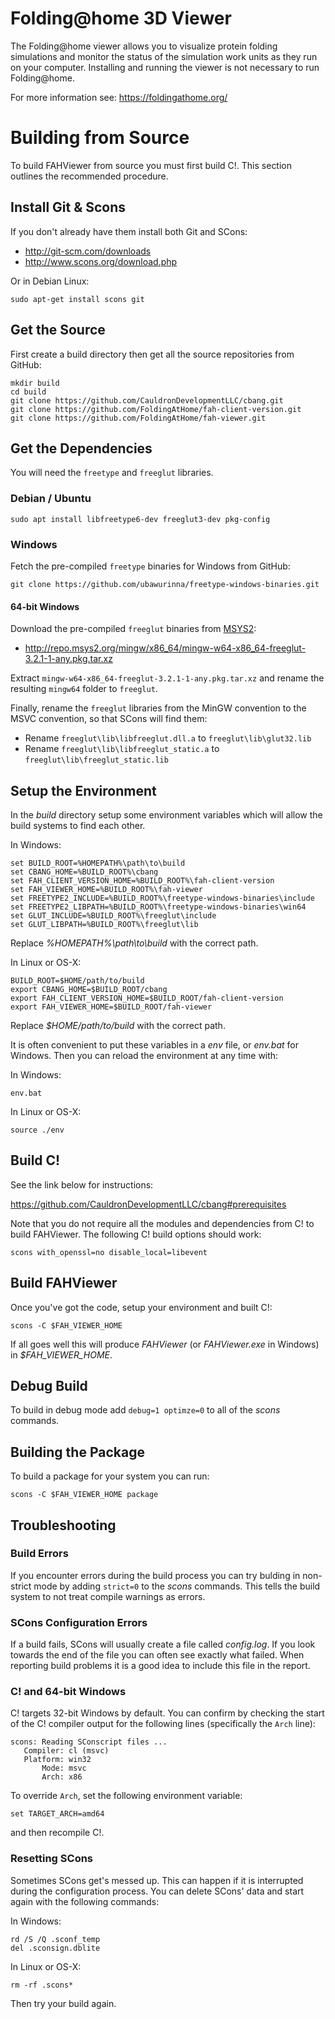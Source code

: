 Folding@home 3D Viewer
=========

The Folding@home viewer allows you to visualize protein folding simulations
and monitor the status of the simulation work units as they run on your
computer.  Installing and running the viewer is not necessary to run
Folding@home.

For more information see: https://foldingathome.org/

# Building from Source
To build FAHViewer from source you must first build C!.  This section outlines
the recommended procedure.

## Install Git & Scons
If you don't already have them install both Git and SCons:

 - http://git-scm.com/downloads
 - http://www.scons.org/download.php

Or in Debian Linux:

    sudo apt-get install scons git

## Get the Source
First create a build directory then get all the source repositories from GitHub:

    mkdir build
    cd build
    git clone https://github.com/CauldronDevelopmentLLC/cbang.git
    git clone https://github.com/FoldingAtHome/fah-client-version.git
    git clone https://github.com/FoldingAtHome/fah-viewer.git

## Get the Dependencies

You will need the `freetype` and `freeglut` libraries.

### Debian / Ubuntu

    sudo apt install libfreetype6-dev freeglut3-dev pkg-config

### Windows

Fetch the pre-compiled `freetype` binaries for Windows from GitHub:

    git clone https://github.com/ubawurinna/freetype-windows-binaries.git

#### 64-bit Windows

Download the pre-compiled `freeglut` binaries from
[MSYS2](https://packages.msys2.org/package/mingw-w64-x86_64-freeglut):

- http://repo.msys2.org/mingw/x86_64/mingw-w64-x86_64-freeglut-3.2.1-1-any.pkg.tar.xz

Extract `mingw-w64-x86_64-freeglut-3.2.1-1-any.pkg.tar.xz` and rename the
resulting `mingw64` folder to `freeglut`.

Finally, rename the `freeglut` libraries from the MinGW convention to the MSVC
convention, so that SCons will find them:

- Rename `freeglut\lib\libfreeglut.dll.a` to `freeglut\lib\glut32.lib`
- Rename `freeglut\lib\libfreeglut_static.a` to `freeglut\lib\freeglut_static.lib`

## Setup the Environment
In the *build* directory setup some environment variables which will allow
the build systems to find each other.

In Windows:

    set BUILD_ROOT=%HOMEPATH%\path\to\build
    set CBANG_HOME=%BUILD_ROOT%\cbang
    set FAH_CLIENT_VERSION_HOME=%BUILD_ROOT%\fah-client-version
    set FAH_VIEWER_HOME=%BUILD_ROOT%\fah-viewer
    set FREETYPE2_INCLUDE=%BUILD_ROOT%\freetype-windows-binaries\include
    set FREETYPE2_LIBPATH=%BUILD_ROOT%\freetype-windows-binaries\win64
    set GLUT_INCLUDE=%BUILD_ROOT%\freeglut\include
    set GLUT_LIBPATH=%BUILD_ROOT%\freeglut\lib

Replace *%HOMEPATH%\path\to\build* with the correct path.

In Linux or OS-X:

    BUILD_ROOT=$HOME/path/to/build
    export CBANG_HOME=$BUILD_ROOT/cbang
    export FAH_CLIENT_VERSION_HOME=$BUILD_ROOT/fah-client-version
    export FAH_VIEWER_HOME=$BUILD_ROOT/fah-viewer

Replace *$HOME/path/to/build* with the correct path.

It is often convenient to put these variables in a *env* file, or *env.bat* for
Windows.  Then you can reload the environment at any time with:

In Windows:

    env.bat

In Linux or OS-X:

    source ./env

## Build C!
See the link below for instructions:

  https://github.com/CauldronDevelopmentLLC/cbang#prerequisites

Note that you do not require all the modules and dependencies from C! to build
FAHViewer. The following C! build options should work:

    scons with_openssl=no disable_local=libevent

## Build FAHViewer
Once you've got the code, setup your environment and built C!:

    scons -C $FAH_VIEWER_HOME

If all goes well this will produce *FAHViewer* (or *FAHViewer.exe* in Windows)
in *$FAH_VIEWER_HOME*.

## Debug Build
To build in debug mode add `debug=1 optimze=0` to all of the *scons* commands.

## Building the Package
To build a package for your system you can run:

    scons -C $FAH_VIEWER_HOME package

## Troubleshooting
### Build Errors
If you encounter errors during the build process you can try bulding in
non-strict mode by adding `strict=0` to the *scons* commands.  This tells
the build system to not treat compile warnings as errors.

### SCons Configuration Errors
If a build fails, SCons will usually create a file called *config.log*.  If you
look towards the end of the file you can often see exactly what failed.  When
reporting build problems it is a good idea to include this file in the report.

### C! and 64-bit Windows
C! targets 32-bit Windows by default. You can confirm by checking the start of
the C! compiler output for the following lines (specifically the `Arch` line):

    scons: Reading SConscript files ...
       Compiler: cl (msvc)
       Platform: win32
           Mode: msvc
           Arch: x86

To override `Arch`, set the following environment variable:

    set TARGET_ARCH=amd64

and then recompile C!.

### Resetting SCons
Sometimes SCons get's messed up.  This can happen if it is interrupted during
the configuration process.  You can delete SCons' data and start again with
the following commands:

In Windows:

    rd /S /Q .sconf_temp
    del .sconsign.dblite

In Linux or OS-X:

    rm -rf .scons*

Then try your build again.
